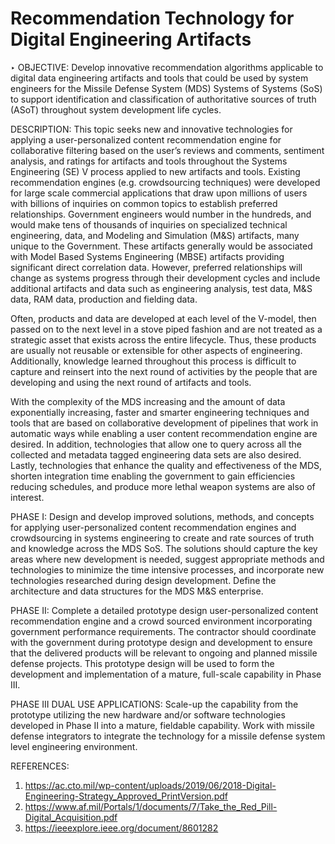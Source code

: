 # Recommendation Technology for Digital Engineering Artifacts
‣
OBJECTIVE: Develop innovative recommendation algorithms applicable to digital data engineering artifacts and tools that could be used by system engineers for the Missile Defense System (MDS) Systems of Systems (SoS) to support identification and classification of authoritative sources of truth (ASoT) throughout system development life cycles.

 

DESCRIPTION: This topic seeks new and innovative technologies for applying a user-personalized content recommendation engine for collaborative filtering based on the user’s reviews and comments, sentiment analysis, and ratings for artifacts and tools throughout the Systems Engineering (SE) V process applied to new artifacts and tools.  Existing recommendation engines (e.g. crowdsourcing techniques) were developed for large scale commercial applications that draw upon millions of users with billions of inquiries on common topics to establish preferred relationships.  Government engineers would number in the hundreds, and would make tens of thousands of inquiries on specialized technical engineering, data, and Modeling and Simulation (M&S) artifacts, many unique to the Government.  These artifacts generally would be associated with Model Based Systems Engineering (MBSE) artifacts providing significant direct correlation data.  However, preferred relationships will change as systems progress through their development cycles and include additional artifacts and data such as engineering analysis, test data, M&S data, RAM data, production and fielding data.

Often, products and data are developed at each level of the V-model, then passed on to the next level in a stove piped fashion and are not treated as a strategic asset that exists across the entire lifecycle.  Thus, these products are usually not reusable or extensible for other aspects of engineering.  Additionally, knowledge learned throughout this process is difficult to capture and reinsert into the next round of activities by the people that are developing and using the next round of artifacts and tools.

With the complexity of the MDS increasing and the amount of data exponentially increasing, faster and smarter engineering techniques and tools that are based on collaborative development of pipelines that work in automatic ways while enabling a user content recommendation engine are desired.  In addition, technologies that allow one to query across all the collected and metadata tagged engineering data sets are also desired.  Lastly, technologies that enhance the quality and effectiveness of the MDS, shorten integration time enabling the government to gain efficiencies reducing schedules, and produce more lethal weapon systems are also of interest.

 

PHASE I: Design and develop improved solutions, methods, and concepts for applying user-personalized content recommendation engines and crowdsourcing in systems engineering to create and rate sources of truth and knowledge across the MDS SoS.  The solutions should capture the key areas where new development is needed, suggest appropriate methods and technologies to minimize the time intensive processes, and incorporate new technologies researched during design development.  Define the architecture and data structures for the MDS M&S enterprise.

 

PHASE II: Complete a detailed prototype design user-personalized content recommendation engine and a crowd sourced environment incorporating government performance requirements. The contractor should coordinate with the government during prototype design and development to ensure that the delivered products will be relevant to ongoing and planned missile defense projects.  This prototype design will be used to form the development and implementation of a mature, full-scale capability in Phase III.

 

PHASE III DUAL USE APPLICATIONS: Scale-up the capability from the prototype utilizing the new hardware and/or software technologies developed in Phase II into a mature, fieldable capability.  Work with missile defense integrators to integrate the technology for a missile defense system level engineering environment.

 

REFERENCES:

1)  https://ac.cto.mil/wp-content/uploads/2019/06/2018-Digital-Engineering-Strategy_Approved_PrintVersion.pdf 
2)  https://www.af.mil/Portals/1/documents/7/Take_the_Red_Pill-Digital_Acquisition.pdf
3) https://ieeexplore.ieee.org/document/8601282



            